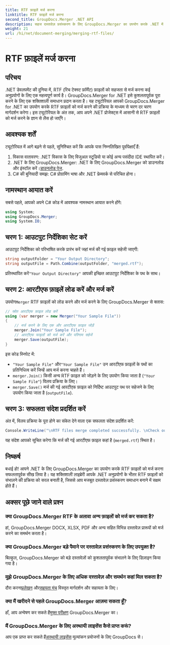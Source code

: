 ```yaml
---
title: RTF फ़ाइलें मर्ज करना
linktitle: RTF फ़ाइलें मर्ज करना
second_title: GroupDocs.Merger .NET API
description: सहज दस्तावेज़ प्रसंस्करण के लिए GroupDocs.Merger का उपयोग करके .NET में RTF फ़ाइलों को आसानी से मर्ज करना सीखें।
weight: 21
url: /hi/net/document-merging/merging-rtf-files/
---
```


# RTF फ़ाइलें मर्ज करना

## परिचय
.NET डेवलपमेंट की दुनिया में, RTF (रिच टेक्स्ट फ़ॉर्मेट) फ़ाइलों को सहजता से मर्ज करना कई अनुप्रयोगों के लिए एक महत्वपूर्ण कार्य है। GroupDocs.Merger for .NET इसे कुशलतापूर्वक पूरा करने के लिए एक शक्तिशाली समाधान प्रदान करता है। यह ट्यूटोरियल आपको GroupDocs.Merger for .NET का उपयोग करके RTF फ़ाइलों को मर्ज करने की प्रक्रिया के माध्यम से चरण दर चरण मार्गदर्शन करेगा। इस ट्यूटोरियल के अंत तक, आप अपने .NET प्रोजेक्ट्स में आसानी से RTF फ़ाइलों को मर्ज करने के ज्ञान से लैस हो जाएँगे।
## आवश्यक शर्तें
ट्यूटोरियल में आगे बढ़ने से पहले, सुनिश्चित करें कि आपके पास निम्नलिखित पूर्वापेक्षाएँ हैं:
1. विकास वातावरण: .NET विकास के लिए विजुअल स्टूडियो या कोई अन्य पसंदीदा IDE स्थापित करें।
2.  .NET के लिए GroupDocs.Merger: .NET के लिए GroupDocs.Merger को डाउनलोड और इंस्टॉल करें।[डाउनलोड पेज](https://releases.groupdocs.com/merger/net/).
3. C# की बुनियादी समझ: C# प्रोग्रामिंग भाषा और .NET फ्रेमवर्क से परिचित होना।

## नामस्थान आयात करें
सबसे पहले, आपको अपने C# कोड में आवश्यक नामस्थान आयात करने होंगे:
```csharp
using System; 
using GroupDocs.Merger;
using System.IO;
```
## चरण 1: आउटपुट निर्देशिका सेट करें
आउटपुट निर्देशिका को परिभाषित करके प्रारंभ करें जहां मर्ज की गई फ़ाइल सहेजी जाएगी:
```csharp
string outputFolder = "Your Output Directory";
string outputFile = Path.Combine(outputFolder, "merged.rtf");
```
 प्रतिस्थापित करें`"Your Output Directory"` आपकी इच्छित आउटपुट निर्देशिका के पथ के साथ।
## चरण 2: आरटीएफ फ़ाइलें लोड करें और मर्ज करें
 उपयोग`Merger` RTF फ़ाइलों को लोड करने और मर्ज करने के लिए GroupDocs.Merger से क्लास:
```csharp
// स्रोत आरटीएफ फ़ाइल लोड करें
using (var merger = new Merger("Your Sample File"))
{
    // मर्ज करने के लिए एक और आरटीएफ फ़ाइल जोड़ें
    merger.Join("Your Sample File");
    // आरटीएफ फाइलों को मर्ज करें और परिणाम सहेजें
    merger.Save(outputFile);
}
```
इस कोड स्निपेट में:
- `"Your Sample File"` और`"Your Sample File"` उन आरटीएफ फ़ाइलों के पथों का प्रतिनिधित्व करें जिन्हें आप मर्ज करना चाहते हैं।
- `merger.Join()` किसी अन्य RTF फ़ाइल को जोड़ने के लिए उपयोग किया जाता है (`"Your Sample File"`) विलय प्रक्रिया के लिए।
- `merger.Save()` मर्ज की गई आरटीएफ फ़ाइल को निर्दिष्ट आउटपुट पथ पर सहेजने के लिए उपयोग किया जाता है (`outputFile`).
## चरण 3: सफलता संदेश प्रदर्शित करें
अंत में, विलय प्रक्रिया के पूरा होने का संकेत देने वाला एक सफलता संदेश प्रदर्शित करें:
```csharp
Console.WriteLine("\nRTF files merge completed successfully. \nCheck output in {0}", outputFolder);
```
यह संदेश आपको सूचित करेगा कि मर्ज की गई आरटीएफ फ़ाइल कहां है (`merged.rtf`) स्थित है।

## निष्कर्ष
बधाई हो! आपने .NET के लिए GroupDocs.Merger का उपयोग करके RTF फ़ाइलों को मर्ज करना सफलतापूर्वक सीख लिया है। यह शक्तिशाली लाइब्रेरी आपके .NET अनुप्रयोगों के भीतर RTF फ़ाइलों को संभालने की प्रक्रिया को सरल बनाती है, जिससे आप मजबूत दस्तावेज़ प्रसंस्करण समाधान बनाने में सक्षम होते हैं।

## अक्सर पूछे जाने वाले प्रश्न
### क्या GroupDocs.Merger RTF के अलावा अन्य फ़ाइलों को मर्ज कर सकता है?
हां, GroupDocs.Merger DOCX, XLSX, PDF और अन्य सहित विभिन्न दस्तावेज़ प्रारूपों को मर्ज करने का समर्थन करता है।
### क्या GroupDocs.Merger बड़े पैमाने पर दस्तावेज़ प्रसंस्करण के लिए उपयुक्त है?
बिल्कुल, GroupDocs.Merger को बड़े दस्तावेज़ों को कुशलतापूर्वक संभालने के लिए डिज़ाइन किया गया है।
### मुझे GroupDocs.Merger के लिए अधिक दस्तावेज़ और समर्थन कहां मिल सकता है?
 दौरा करना[प्रलेखन](https://tutorials.groupdocs.com/merger/net/) और[सहयता मंच](https://forum.groupdocs.com/c/merger/32) विस्तृत मार्गदर्शन और सहायता के लिए।
### क्या मैं खरीदने से पहले GroupDocs.Merger आज़मा सकता हूँ?
 हाँ, आप अन्वेषण कर सकते हैं[मुफ्त परीक्षण](https://releases.groupdocs.com/) GroupDocs.Merger का।
### मैं GroupDocs.Merger के लिए अस्थायी लाइसेंस कैसे प्राप्त करूं?
 आप एक प्राप्त कर सकते हैं[अस्थायी लाइसेंस](https://purchase.groupdocs.com/temporary-license/) मूल्यांकन प्रयोजनों के लिए GroupDocs से।